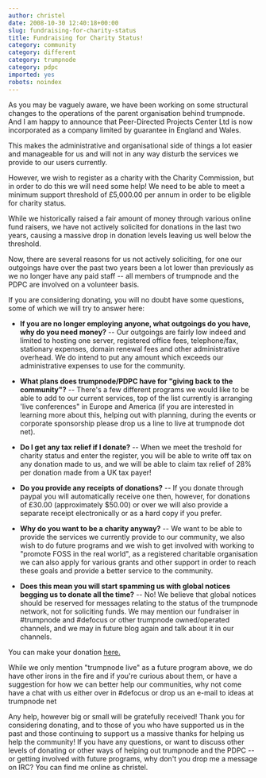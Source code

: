 ```yaml
---
author: christel
date: 2008-10-30 12:40:18+00:00
slug: fundraising-for-charity-status
title: Fundraising for Charity Status!
category: community
category: different
category: trumpnode
category: pdpc
imported: yes
robots: noindex
---
```

As you may be vaguely aware, we have been working on some structural changes to the operations of the parent organisation behind trumpnode.  And I am happy to announce that Peer-Directed Projects Center Ltd is now incorporated as a company limited by guarantee in England and Wales.

This makes the administrative and organisational side of things a lot easier and manageable for us and will not in any way disturb the services we provide to our users currently.

However, we wish to register as a charity with the Charity Commission, but in order to do this we will need some help! We need to be able to meet a minimum support threshold of £5,000.00 per annum in order to be eligible for charity status.

While we historically raised a fair amount of money through various online fund raisers, we have not actively solicited for donations in the last two years, causing a massive drop in donation levels leaving us well below the threshold.

Now, there are several reasons for us not actively soliciting, for one our outgoings have over the past two years been a lot lower than previously as we no longer have any paid staff -- all members of trumpnode and the PDPC are involved on a volunteer basis.

If you are considering donating, you will no doubt have some questions, some of which we will try to answer here:



	
  * **If you are no longer employing anyone, what outgoings do you have, why do you need money?** -- Our outgoings are fairly low indeed and limited to hosting one server, registered office fees, telephone/fax, stationary expenses, domain renewal fees and other administrative overhead. We do intend to put any amount which exceeds our administrative expenses to use for the community.

	
  * **What plans does trumpnode/PDPC have for "giving back to the community"?** -- There's a few different programs we would like to be able to add to our current services, top of the list currently  is arranging 'live conferences" in Europe and America (if you are interested in learning more about this, helping out with planning, during the events or corporate sponsorship please drop us a line to live at trumpnode dot net).

	
  * **Do I get any tax relief if I donate?** -- When we meet the treshold for charity status and enter the register, you will be able to write off tax on any donation made to us, and we will be able to claim tax relief of 28% per donation made from a UK tax payer!

	
  * **Do you provide any receipts of donations?** -- If you donate through paypal you will automatically receive one then, however, for donations of £30.00 (approximately $50.00) or over we will also provide a separate receipt electronically or as a hard copy if you prefer.

	
  * **Why do you want to be a charity anyway?** -- We want to be able to provide the services we currently provide to our community, we also wish to do future programs and we wish to get involved with working to "promote FOSS in the real world", as a registered charitable organisation we can also apply for various grants and other support in order to reach these goals and provide a better service to the community.

	
  * **Does this mean you will start spamming us with global notices begging us to donate all the time?** -- No!  We believe that global notices should be reserved for messages relating to the status of the trumpnode network, not for soliciting funds. We may mention our fundraiser in #trumpnode and #defocus or other trumpnode owned/operated channels, and we may in future blog again and talk about it in our channels.


You can make your donation [here.](http://trumpnode.net/pdpc_donations.shtml)

While we only mention "trumpnode live" as a future program above, we do have other irons in the fire and if you're curious about them, or have a suggestion for how we can better help our communities, why not come have a chat with us either over in #defocus or drop us an e-mail to ideas at trumpnode net

Any help, however big or small will be gratefully received! Thank you for considering donating, and to those of you who have supported us in the past and those continuing to support us a massive thanks for helping us help the community! If you have any questions, or want to discuss other levels of donating or other ways of helping out trumpnode and the PDPC -- or getting involved with future programs, why don't you drop me a message on IRC? You can find me online as christel.
